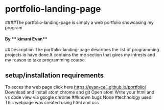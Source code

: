 # portfolio-landing-page
####The portfolio-landing-page is simply a web portfolio showcasing my program
#### By ** kimani Evan**
##Description
The portfolio-landing-page describes the list of programming projects io have done.It contains the me section that gives my intrests and my reason to take programming course
## setup/installation requirements
To acces the web page click here https://evan-cell.github.io/portfolio/
Download and install atom,chrome and git
Open atom
Write your html and vs code
view via google chrome
##known bugs
None
#technology used
This webpage was created using html and css
